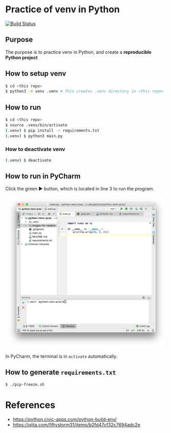 # Practice of venv in Python
[![Build Status](https://travis-ci.org/nwtgck/python-venv-prac.svg?branch=master)](https://travis-ci.org/nwtgck/python-venv-prac)
 
## Purpose

The purpose is to practice venv in Python, and create a **reproducible Python project**

## How to setup venv

```bash
$ cd <this repo>
$ python3 -m venv .venv # This creates .venv directory in <this repo>
```


## How to run


```bash
$ cd <this repo> 
$ source .venv/bin/activate
(.venv) $ pip install -r requirements.txt 
(.venv) $ python3 main.py
```

### How to deactivate venv

```bash
(.venv) $ deactivate
```

## How to run in PyCharm

Click the green ▶ button, which is located in line 3 to run the program.


![PyCharm](./images-for-readme/pycharm.png)

In PyCharm, the terminal is in `activate` automatically.

## How to generate `requirements.txt`

```bash
$ ./pip-freeze.sh
```

# References

* https://python.civic-apps.com/python-build-env/
* https://qiita.com/fiftystorm31/items/b2fd47cf32c7694adc2e
